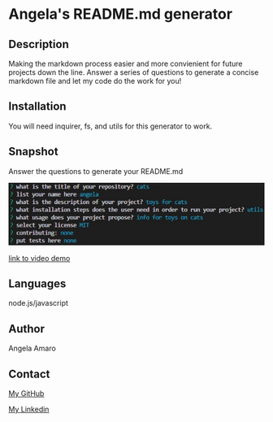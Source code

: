 # Angela's README.md generator

## Description

Making the markdown process easier and more convienient for future projects down the line. Answer a series of questions to generate a concise markdown file and let my code do the work for you!

## Installation

You will need inquirer, fs, and utils for this generator to work.

## Snapshot

Answer the questions to generate your README.md

![prompts screenshots](/prompts.jpg)

[link to video demo](https://drive.google.com/file/d/1jgXi1mXR8cVuqTsiDdbV4TYs5Z3jOSEb/view)

## Languages

node.js/javascript

## Author

Angela Amaro

## Contact

[My GitHub](https://github.com/Angela-Amaro)

[My Linkedin](https://www.linkedin.com/in/angela-amaro-342792204/)
